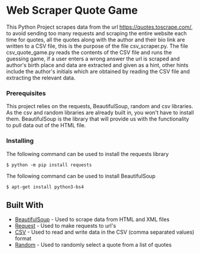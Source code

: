 # Web Scraper Quote Game

This Python Project scrapes data from the url https://quotes.toscrape.com/, to avoid sending too many requests and scraping the entire website each time for quotes, all the quotes along with the author and their bio link are written to a CSV file, this is the purpose of the file csv_scraper.py. The file csv_quote_game.py reads the contents of the CSV file and runs the guessing game, if a user enters a wrong answer the url is scraped and author's birth place and data are extracted and given as a hint, other hints include the author's initials which are obtained by reading the CSV file and extracting the relevant data. 

### Prerequisites

This project relies on the requests, BeautifulSoup, random and csv libraries. As the csv and random libraries are already built in, you won't have to install them. BeautifulSoup is
the library that will provide us with the functionality to pull data out of the HTML file. 

### Installing

The following command can be used to install the requests library

```
$ python -m pip install requests
```
The following command can be used to install BeautifulSoup

```
$ apt-get install python3-bs4 
```
## Built With

* [BeautifulSoup](https://www.crummy.com/software/BeautifulSoup/bs4/doc/#) - Used to scrape data from HTML and XML files 
* [Request](https://pypi.org/project/requests/) - Used to make requests to url's
* [CSV](https://docs.python.org/3/library/csv.html) - Used to read and write data in the CSV (comma separated values) format
* [Random](https://docs.python.org/3/library/random.html) - Used to randomly select a quote from a list of quotes
